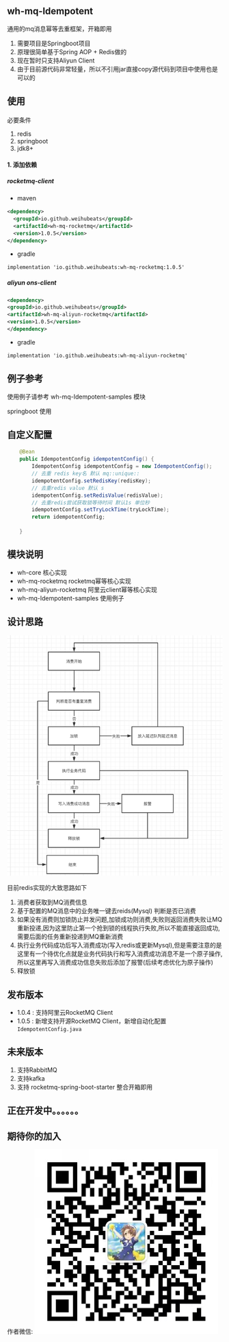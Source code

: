 ## wh-mq-Idempotent

通用的mq消息幂等去重框架，开箱即用

1. 需要项目是Springboot项目
2. 原理很简单基于Spring AOP + Redis做的
3. 现在暂时只支持Aliyun Client
4. 由于目前源代码非常轻量，所以不引用jar直接copy源代码到项目中使用也是可以的


## 使用

####
必要条件
1. redis
2. springboot
3. jdk8+

#### 1. 添加依赖
##### rocketmq-client
- maven
```xml
<dependency>
  <groupId>io.github.weihubeats</groupId>
  <artifactId>wh-mq-rocketmq</artifactId>
  <version>1.0.5</version>
</dependency>
```
- gradle
```xml
implementation 'io.github.weihubeats:wh-mq-rocketmq:1.0.5'
```

##### aliyun ons-client
```xml
<dependency>
<groupId>io.github.weihubeats</groupId>
<artifactId>wh-mq-aliyun-rocketmq</artifactId>
<version>1.0.5</version>
</dependency>
```

- gradle
```xml
implementation 'io.github.weihubeats:wh-mq-aliyun-rocketmq'
```
## 例子参考
使用例子请参考 wh-mq-Idempotent-samples 模块

springboot 使用


## 自定义配置
```java
    @Bean
    public IdempotentConfig idempotentConfig() {
        IdempotentConfig idempotentConfig = new IdempotentConfig();
        // 去重 redis key名 默认 mq::unique::
        idempotentConfig.setRedisKey(redisKey);
        // 去重redis value 默认 s
        idempotentConfig.setRedisValue(redisValue);
        // 去重redis尝试获取锁等待时间 默认1s 单位秒
        idempotentConfig.setTryLockTime(tryLockTime);
        return idempotentConfig;

    }
```

## 模块说明
- wh-core 核心实现
- wh-mq-rocketmq rocketmq幂等核心实现
- wh-mq-aliyun-rocketmq 阿里云client幂等核心实现
- wh-mq-Idempotent-samples 使用例子

## 设计思路

![img.png](static/img/img.png)

目前redis实现的大致思路如下
1. 消费者获取到MQ消费信息
2. 基于配置的MQ消息中的业务唯一键去reids(Mysql) 判断是否已消费
3. 如果没有消费则加锁防止并发问题,加锁成功则消费,失败则返回消费失败让MQ重新投递,因为这里防止第一个抢到锁的线程执行失败,所以不能直接返回成功,需要后面的任务重新投递到MQ重新消费
4. 执行业务代码成功后写入消费成功(写入redis或更新Mysql),但是需要注意的是这里有一个待优化点就是业务代码执行和写入消费成功消息不是一个原子操作,所以这里再写入消费成功信息失败后添加了报警(后续考虑优化为原子操作)
5. 释放锁

## 发布版本

- 1.0.4 : 支持阿里云RocketMQ Client
- 1.0.5 : 新增支持开源RocketMQ Client，新增自动化配置 `IdempotentConfig.java`

## 未来版本

1. 支持RabbitMQ
2. 支持kafka
3. 支持 rocketmq-spring-boot-starter 整合开箱即用

## 正在开发中。。。。。。

## 期待你的加入

作者微信:
![作者微信](static/img/wx.jpg)